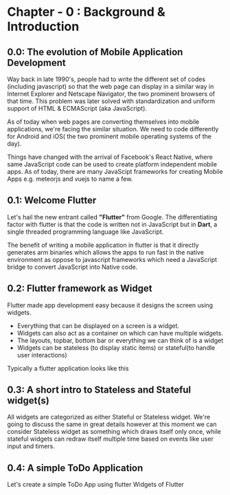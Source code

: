 # Chapter - 0 : Background & Introduction

## 0.0: The evolution of Mobile Application Development 

Way back in late 1990's, people had to write the different set of codes (including javascript) so that the web page can display in a similar way in Internet Explorer and Netscape Navigator, the two prominent browsers of that time. This problem was later solved with standardization and uniform support of HTML & ECMAScript (aka JavaScript).

As of today when web pages are converting themselves into mobile applications, we're facing the similar situation. We need to code differently for Android and iOS( the two prominent mobile operating systems of the day).

Things have changed with the arrival of Facebook's React Native, where same JavaScript code can be used to create platform independent mobile apps. As of today, there are many JavaScipt frameworks for creating Mobile Apps e.g. meteorjs and vuejs to name a few.

## 0.1:  Welcome Flutter

Let's hail the new entrant called __"Flutter"__ from Google. The differentiating factor with flutter is that the code is written not in JavaScript but in __Dart__, a single threaded programming language like JavaScript. 

The benefit of writing a mobile application in flutter is that it directly generates arm binaries which allows the apps to run fast in the native environment as oppose to javascript frameworks which need a JavaScript bridge to convert JavaScript into Native code.

## 0.2: Flutter framework as Widget

Flutter made app development easy because it designs the screen using widgets.
- Everything that can be displayed on a screen is a widget. 
- Widgets can also act as a container on which can have multiple widgets. 
- The layouts, topbar, bottom bar or everything we can think of is a widget
- Widgets can be stateless (to display static items) or  stateful(to handle user interactions)

Typically a flutter application looks like this

## 0.3: A short intro to Stateless and Stateful widget(s)

All widgets are categorized as either Stateful or Stateless widget. We're going to discuss the same in great details however at this moment we can consider Stateless widget as something which draws itself only once, while stateful widgets can redraw itself multiple time based on events like user input and timers.

## 0.4: A simple ToDo Application

Let's create a simple ToDo App using flutter Widgets of Flutter
